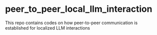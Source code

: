 # peer_to_peer_local_llm_interaction
This repo contains codes on how peer-to-peer communication is established for localized LLM interactions
